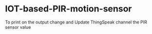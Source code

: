 # IOT-based-PIR-motion-sensor
To print on the output change and  Update ThingSpeak channel the PIR sensor value
